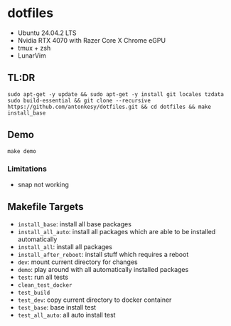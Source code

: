 # dotfiles

- Ubuntu 24.04.2 LTS
- Nvidia RTX 4070 with Razer Core X Chrome eGPU
- tmux + zsh
- LunarVim

## TL:DR

```
sudo apt-get -y update && sudo apt-get -y install git locales tzdata sudo build-essential && git clone --recursive https://github.com/antonkesy/dotfiles.git && cd dotfiles && make install_base
```

## Demo

`make demo`

### Limitations

- snap not working

## Makefile Targets

- `install_base`: install all base packages
- `install_all_auto`: install all packages which are able to be installed automatically
- `install_all`: install all packages
- `install_after_reboot`: install stuff which requires a reboot
- `dev`: mount current directory for changes
- `demo`: play around with all automatically installed packages
- `test`: run all tests
- `clean_test_docker`
- `test_build`
- `test_dev`: copy current directory to docker container
- `test_base`: base install test
- `test_all_auto`: all auto install test

